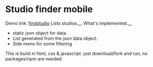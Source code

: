 # Studio finder mobile

Demo link: [findstudio](https://findstudio.azurewebsites.net)
Lists studios.__
What's implemented:__
* static json object for data.
* List generated from the json data object.
* Side menu for some filtering


This is build in html, css & javascript. just download/fork and run, no packages/npm are needed.
